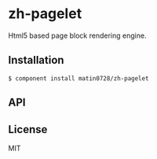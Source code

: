 
# zh-pagelet

  Html5 based page block rendering engine.

## Installation

    $ component install matin0728/zh-pagelet

## API

   

## License

  MIT
